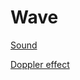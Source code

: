 # Wave

[Sound](Wave%20d309575c681b411c9af5058098c7dcd2/Sound%201da8c17ee22a4b7797a35b0766e57b7c.md)

[Doppler effect](Wave%20d309575c681b411c9af5058098c7dcd2/Doppler%20effect%2005fc466316b74a3a9378905241e76788.md)